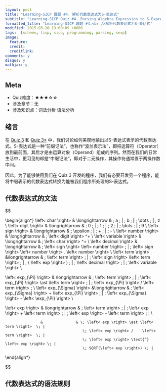 ```yaml
---
layout: post
title: "Learning-SICP 趣题 #4. 解析代数表达式为S-表达式"
subtitle: "Learning-SICP Quiz #4. Parsing Algebra Expression to S-Expression"
formatted_title: "Learning-SICP 趣题 #4.<br />解析代数表达式为S-表达式"
modified: 2015-03-20 13:00:09 +0800
tags:  [scheme, lisp, sicp, programming, parsing, sexp]
image:
  feature: 
  credit: 
  creditlink: 
comments: y
disqus: y
mathjax: y
---
```


## Meta

+ Quiz难度：★★★☆☆
+ 涉及章节：无
+ 涉及知识点：词法分析 语法分析

## 绪言

在 [Quiz 3](2015/03/13/learning-sicp-quiz-number-3-simple-algebra-expression-pretty-print/) 和 [Quiz 3*](/2015/03/16/learning-sicp-quiz-number-3-star-extend-simple-algebra-expression-pretty-print) 中，我们讨论如何美观地输出以S-表达式表示的代数表达式。S-表达式是一种“前缀记法”，也称作“波兰表示法”，即把运算符（Operator）放到最前面，其后才是由运算对象（Operand）组成的序列。然而在我们的日常生活中，更习见的却是“中缀记法”，即对于二元操作，其操作符通常置于两操作数中间。

因此，为了能够使用我们在 Quiz 3 开发的程序，我们有必要开发另一个程序，能将中缀表示的代数表达式转换为能被我们程序所处理的S-表达式。

## 代数表达式的文法

<div>

$$

\begin{align*}
  \left< char   \right> & \longrightarrow & \; a \; | \; b \; | \; \dots \; | \; z \\
  \left< digit  \right> & \longrightarrow & \; 0 \; | \; 1 \; | \; 2 \; | \; \dots \; | \; 9 \\
  \left< sign   \right> & \longrightarrow & \; \epsilon \; | \; + \; | \; - \\
  \left< number \right> & \longrightarrow & \; \left< digit \right> ^+ \\
  \left< variable \right> & \longrightarrow & \; \left< char \right> ^+ \\
  \left< decimal \right>  & \longrightarrow & \; \left< sign \right> \left< number \right> \; |
                                           \; \left< sign \right> \left< number \right>  . \left< number \right> \\
  \left< term   \right>   &\longrightarrow & \; \left< term \right> \; | \; \left< sign \right> \left< term \right> \; | \; ( \left< exp \right> ) \; | \; \left< decimal \right> \; | \; \left< variable \right> \\

  \left< exp_{\Pi} \right> & \longrightarrow & \; \left< term \right> \; | \; \left< exp_{\Pi} \right> \ast \left< term \right> \; | \; \left< exp_{\Pi} \right> / \left< term \right> \; \\
  \left< exp_{\Sigma} \right> &\longrightarrow & \; \left< exp_{\Sigma} \right> + \left< exp_{\Pi} \right> \; | 
  \; \left< exp_{\Sigma} \right>  - \left< \exp_{\Pi} \right> \\

  \left< exp \right> & \longrightarrow & \; \left< term \right> \; |
                                       \; \left< exp \right> +    \left< term \right>  \; |
                                       \; \left< exp \right> -    \left< term \right>  \; | \\

                    &               & \; \left< exp \right> \ast \left< term \right>  \; |
                                       \; \left< exp \right> /    \left< term \right>  \; |
                                       \; \left< exp \right> \text{^} \left< exp \right> \; |
                                       \; SQRT(\left< exp \right>) \; |

\end{align*}

$$
</div>

## 代数表达式的语法规则
